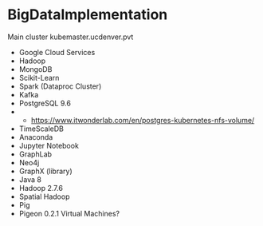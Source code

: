 # BigDataImplementation
Main cluster kubemaster.ucdenver.pvt

* Google Cloud Services
* Hadoop
* MongoDB
* Scikit-Learn
* Spark (Dataproc Cluster)
* Kafka
* PostgreSQL 9.6
* * https://www.itwonderlab.com/en/postgres-kubernetes-nfs-volume/
* TimeScaleDB
* Anaconda 
* Jupyter Notebook
* GraphLab
* Neo4j
* GraphX (library)
* Java 8
* Hadoop 2.7.6
* Spatial Hadoop
* Pig
* Pigeon 0.2.1
Virtual Machines?
